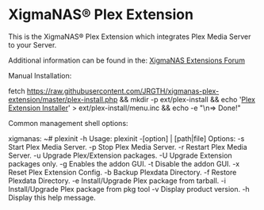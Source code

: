 XigmaNAS® Plex Extension
========================

This is the XigmaNAS® Plex Extension which integrates Plex Media Server to your Server.


Additional information can be found in the: <a href="https://www.xigmanas.com/forums/viewforum.php?f=32">XigmaNAS Extensions Forum</a>



Manual Installation:

fetch https://raw.githubusercontent.com/JRGTH/xigmanas-plex-extension/master/plex-install.php && mkdir -p ext/plex-install && echo '<a href="plex-install.php">Plex Extension Installer</a>' > ext/plex-install/menu.inc && echo -e "\n=> Done!"

Common management shell options:

xigmanas: ~# plexinit -h
Usage: plexinit -[option] | [path|file]
Options:
        -s  Start Plex Media Server.
        -p  Stop Plex Media Server.
        -r  Restart Plex Media Server.
        -u  Upgrade Plex/Extension packages.
        -U  Upgrade Extension packages only.
        -g  Enables the addon GUI.
        -t  Disable the addon GUI.
        -x  Reset Plex Extension Config.
        -b  Backup Plexdata Directory.
        -f  Restore Plexdata Directory.
        -e  Install/Upgrade Plex package from tarball.
        -i  Install/Upgrade Plex package from pkg tool
        -v  Display product version.
        -h  Display this help message.
